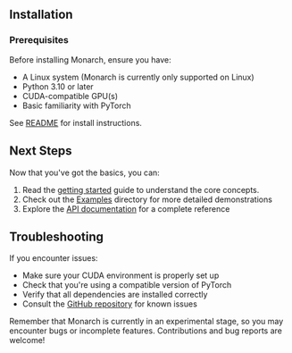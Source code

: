 ## Installation

### Prerequisites

Before installing Monarch, ensure you have:

- A Linux system (Monarch is currently only supported on Linux)
- Python 3.10 or later
- CUDA-compatible GPU(s)
- Basic familiarity with PyTorch


See [README](https://github.com/meta-pytorch/monarch?tab=readme-ov-file#installation) for install instructions.

## Next Steps

Now that you've got the basics, you can:

1. Read the [getting started](./generated/examples/getting_started) guide to understand the core concepts.
1. Check out the [Examples](./generated/examples/index) directory for more detailed demonstrations
2. Explore the [API documentation](python-api) for a complete reference

## Troubleshooting

If you encounter issues:

- Make sure your CUDA environment is properly set up
- Check that you're using a compatible version of PyTorch
- Verify that all dependencies are installed correctly
- Consult the [GitHub repository](https://github.com/meta-pytorch/monarch) for known issues

Remember that Monarch is currently in an experimental stage, so you may encounter bugs or incomplete features. Contributions and bug reports are welcome!
